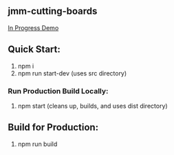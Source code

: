 ## jmm-cutting-boards

[In Progress Demo](http://jmm-cutting-boards.herokuapp.com/)

## Quick Start:
1. npm i
2. npm run start-dev (uses src directory)

### Run Production Build Locally:
1. npm start (cleans up, builds, and uses dist directory)

## Build for Production:
1. npm run build

